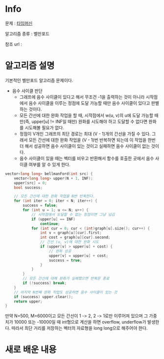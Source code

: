 # Info

  

문제 : [타임머신](https://www.acmicpc.net/problem/11657)

알고리즘 종류 : 벨만포드

참조 url : 

  

# 알고리즘 설명
기본적인 벨만포드 알고리즘 문제이다.  
- 음수 사이클 판단
    - 그래프에 음수 사이클이 있다고 해서 무조건 -1을 출력하는 것이 아니라 시작점에서 음수 사이클을 이루는 정점에 도달 가능할 때만 음수 사이클이 있다고 판별하는 것이다.  
    - 모든 간선에 대한 완화 작업을 할 때, 시작점에서 w(u, v)의 u에 도달 가능할 때만(즉, upper[u] != INF일 때만) 완화를 시도해야 하고 도달할 수 없다면 완화를 시도해볼 필요가 없다. 
    - 정점이 V개인 그래프의 최단 경로는 최대 (V - 1)개의 간선을 가질 수 있다. 그래서 모든 간선에 대한 완화 작업을 (V - 1)번 반복하면 되는데 이 작업을 한번 더 해서 성공하면 음수 사이클이 있는 것이고 실패하면 음수 사이클이 없는 것이다.  
    - 음수 사이클이 있을 때는 벡터를 비우고 반환해서 함수를 호출한 곳에서 음수 사이클 여부를 알 수 있게 한다.
```c++
vector<long long> bellmanFord(int src) {
	vector<long long> upper(N + 1, INF);
	upper[src] = 0;
	bool success;

	// 모든 간선에 대한 완화 작업을 N번 반복한다.
	for (int iter = 0; iter < N; iter++) {
		success = false;
		for (int u = 1; u <= N; u++) {
			// 시작점에서 도달할 수 없는 정점이면 그냥 넘김
			if (upper[u] == INF)
				continue;
			for (int cur = 0; cur < (int)graph[u].size(); cur++) {
				int v = graph[u][cur].first;
				int cost = graph[u][cur].second;				
				// 간선 (u, v)에 대한 완화 시도
				if (upper[v] > upper[u] + cost) {
					// 완화 성공
					upper[v] = upper[u] + cost;
					success = true;
				}
			}
		}
		// 모든 간선에 대해 완화가 실패했으면 반복문 종료
		if (!success) break;
	}
	// 마지막 N번째 완화 작업도 성공하면 음수 사이클이 있는 것
	if (success) upper.clear();
	return upper;
}
```

만약 N=500, M=6000이고 모든 간선이 1 -> 2, 2 -> 1로만 이루어져 있으며 그 가중치가 10000 또는 -10000일 때 int형으로 계산을 하면 overflow, underflow가 발생한다. 따라서 최단 거리를 저장하는 벡터의 자료형을 long long으로 해주어야 한다.


# 새로 배운 내용
